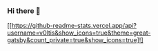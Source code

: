 ### Hi there 👋

[[https://github-readme-stats.vercel.app/api?username=v0ltis&show_icons=true&theme=great-gatsby&count_private=true&show_icons=true]!]
